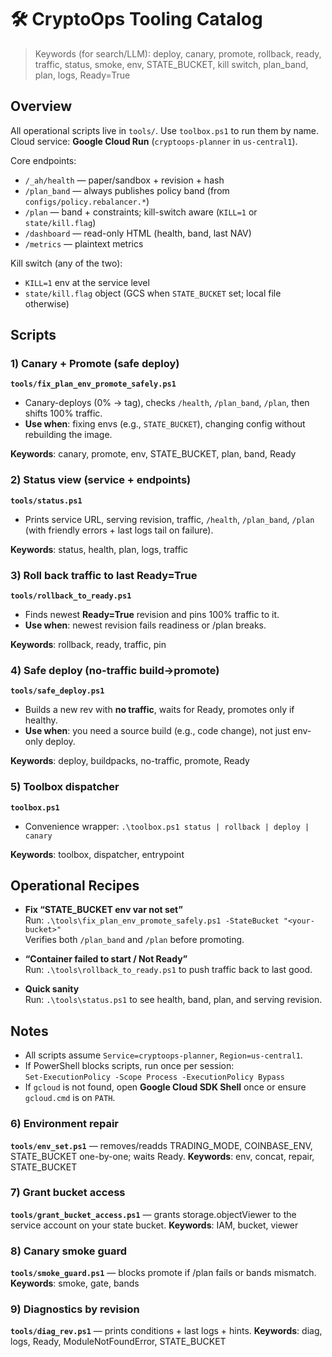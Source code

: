 ﻿# 🛠 CryptoOps Tooling Catalog

> Keywords (for search/LLM): deploy, canary, promote, rollback, ready, traffic, status, smoke, env, STATE_BUCKET, kill switch, plan_band, plan, logs, Ready=True

## Overview

All operational scripts live in `tools/`. Use `toolbox.ps1` to run them by name.
Cloud service: **Google Cloud Run** (`cryptoops-planner` in `us-central1`).

Core endpoints:
- `/_ah/health`  — paper/sandbox + revision + hash
- `/plan_band`   — always publishes policy band (from `configs/policy.rebalancer.*`)
- `/plan`        — band + constraints; kill-switch aware (`KILL=1` or `state/kill.flag`)
- `/dashboard`   — read-only HTML (health, band, last NAV)
- `/metrics`     — plaintext metrics

Kill switch (any of the two):
- `KILL=1` env at the service level
- `state/kill.flag` object (GCS when `STATE_BUCKET` set; local file otherwise)

## Scripts

### 1) Canary + Promote (safe deploy)
**`tools/fix_plan_env_promote_safely.ps1`**  
- Canary-deploys (0% -> tag), checks `/health`, `/plan_band`, `/plan`, then shifts 100% traffic.  
- **Use when**: fixing envs (e.g., `STATE_BUCKET`), changing config without rebuilding the image.

**Keywords**: canary, promote, env, STATE_BUCKET, plan, band, Ready

### 2) Status view (service + endpoints)
**`tools/status.ps1`**  
- Prints service URL, serving revision, traffic, `/health`, `/plan_band`, `/plan` (with friendly errors + last logs tail on failure).

**Keywords**: status, health, plan, logs, traffic

### 3) Roll back traffic to last Ready=True
**`tools/rollback_to_ready.ps1`**  
- Finds newest **Ready=True** revision and pins 100% traffic to it.  
- **Use when**: newest revision fails readiness or /plan breaks.

**Keywords**: rollback, ready, traffic, pin

### 4) Safe deploy (no-traffic build->promote)
**`tools/safe_deploy.ps1`**  
- Builds a new rev with **no traffic**, waits for Ready, promotes only if healthy.  
- **Use when**: you need a source build (e.g., code change), not just env-only deploy.

**Keywords**: deploy, buildpacks, no-traffic, promote, Ready

### 5) Toolbox dispatcher
**`toolbox.ps1`**  
- Convenience wrapper: `.\toolbox.ps1 status | rollback | deploy | canary`

**Keywords**: toolbox, dispatcher, entrypoint

## Operational Recipes

- **Fix “STATE_BUCKET env var not set”**  
  Run: `.\tools\fix_plan_env_promote_safely.ps1 -StateBucket "<your-bucket>"`  
  Verifies both `/plan_band` and `/plan` before promoting.

- **“Container failed to start / Not Ready”**  
  Run: `.\tools\rollback_to_ready.ps1` to push traffic back to last good.

- **Quick sanity**  
  Run: `.\tools\status.ps1` to see health, band, plan, and serving revision.

## Notes

- All scripts assume `Service=cryptoops-planner`, `Region=us-central1`.  
- If PowerShell blocks scripts, run once per session:  
  `Set-ExecutionPolicy -Scope Process -ExecutionPolicy Bypass`  
- If `gcloud` is not found, open **Google Cloud SDK Shell** once or ensure `gcloud.cmd` is on `PATH`.


### 6) Environment repair
**`tools/env_set.ps1`** — removes/readds TRADING_MODE, COINBASE_ENV, STATE_BUCKET one-by-one; waits Ready.
**Keywords**: env, concat, repair, STATE_BUCKET

### 7) Grant bucket access
**`tools/grant_bucket_access.ps1`** — grants storage.objectViewer to the service account on your state bucket.
**Keywords**: IAM, bucket, viewer

### 8) Canary smoke guard
**`tools/smoke_guard.ps1`** — blocks promote if /plan fails or bands mismatch.
**Keywords**: smoke, gate, bands

### 9) Diagnostics by revision
**`tools/diag_rev.ps1`** — prints conditions + last logs + hints.
**Keywords**: diag, logs, Ready, ModuleNotFoundError, STATE_BUCKET

